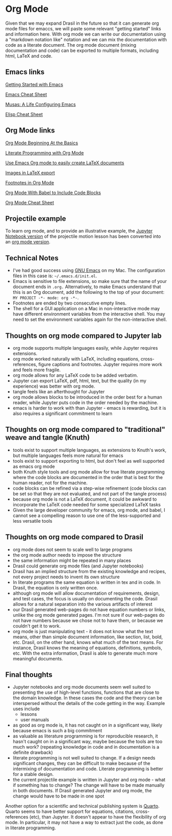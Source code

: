 # Org Mode

Given that we may expand Drasil in the future so that it can generate org mode files for emaccs, we will paste some relevant "getting started" links and information here.  With org mode we can write our documentation using a "markdown notation like" notation and we can mix the documentation with code as a literate document.  The org mode document (mixing documentation and code) can be exported to multiple formats, including html, LaTeX and code.

## Emacs links

[Getting Started with Emacs](https://lucidmanager.org/productivity/getting-started-with-emacs/)

[Emacs Cheat Sheet](https://www.gnu.org/software/emacs/refcards/pdf/refcard.pdf)

[Musas: A Life Configuring Emacs](https://alhassy.github.io/emacs.d/)

[Elisp Cheat Sheet](https://github.com/alhassy/ElispCheatSheet/blob/main/CheatSheet.pdf)


## Org Mode links

[Org Mode Beginning At the Basics](https://orgmode.org/worg/org-tutorials/org4beginners.html)

[Literate Programming with Org Mode](http://howardism.org/Technical/Emacs/literate-programming-tutorial.html)

[Use Emacs Org mode to easily create LaTeX documents](https://github.com/JacquesCarette/Drasil/wiki/Getting-Started-with-Org-Mode/_edit)

[Images in LaTeX export](https://orgmode.org/manual/Images-in-LaTeX-export.html)

[Footnotes in Org Mode](https://orgmode.org/manual/Creating-Footnotes.html)

[Org Mode With Babel to Include Code Blocks](https://orgmode.org/worg/org-contrib/babel/intro.html)

[Org Mode Cheat Sheet](https://devhints.io/org-mode)

## Projectile example

To learn org mode, and to provide an illustrative example, the [Jupyter Notebook version](https://github.com/smiths/caseStudies/blob/main/CaseStudies/projectile/projectileLesson/ProjectileLesson.ipynb) of the projectile motion lesson has been converted into an [org mode version](https://github.com/smiths/caseStudies/blob/main/CaseStudies/projectile/projectileLesson/orgModeVersion/projMotLesson.org).

## Technical Notes

- I've had good success using [GNU Emacs](https://www.gnu.org/software/emacs/) on my Mac.  The configuration files in this case is: `~/.emacs.d/init.el`.
- Emacs is sensitive to file extensions, so make sure that the name of your document ends in `.org.`  Alternatively, to make Emacs understand that this is an Org document, add the following to the top of your document: `MY PROJECT -*- mode: org -*-`.
- Footnotes are ended by two consecutive empty lines.
- The shell for a GUI application on a Mac in non-interactive mode may have different environment variables from the interactive shell.  You may need to set the environment variables again for the non-interactive shell.

## Thoughts on org mode compared to Jupyter lab
- org mode supports multiple languages easily, while Jupyter requires extensions.
- org mode worked naturally with LaTeX, including equations, cross-references, figure captions and footnotes.  Jupyter requires more work and feels more fragile.
- org mode allows for any LaTeX code to be added verbatim.
- Jupyter can export LaTeX, pdf, html, text, but the quality (in my experience) was better with org mode.
- tangle feels like an afterthought for Jupyter
- org mode allows blocks to be introduced in the order best for a human reader, while Jupyter puts code in the order needed by the machine.
- emacs is harder to work with than Jupyter - emacs is rewarding, but it is also requires a significant commitment to learn

## Thoughts on org mode compared to "traditional" weave and tangle (Knuth)
- tools exist to support multiple languages, as extensions to Knuth's work, but multiple languages feels more natural for emacs
- tools exist to support exporting to html, but don't feel as well supported as emacs org mode
- both Knuth style tools and org mode allow for true literate programming where the code blocks are documented in the order that is best for the human reader, not for the machine.
- code blocks can be refined via a step-wise refinement (code blocks can be set so that they are not evaluated, and not part of the tangle process)
- because org mode is not a LaTeX document, it could be awkward to incorporate the LaTeX code needed for some specialized LaTeX tasks
- Given the large developer community for emacs, org mode, and babel, I cannot see a compelling reason to use one of the less-supported and less versatile tools

## Thoughts on org mode compared to Drasil
- org mode does not seem to scale well to large programs
 - the org mode author needs to impose the structure
 - the same information might be repeated in many places
- Drasil could generate org mode files (and Jupyter notebooks)
- Drasil has an implied structure from the existing knowledge and recipes, not every project needs to invent its own structure
- In literate programs the same equation is written in tex and in code.  In Drasil, the equation is only written once.
- although org mode will allow documentation of requirements, design, and test cases, the focus is usually on documenting the code.  Drasil allows for a natural separation into the various artifacts of interest
- our Drasil generated web-pages do not have equation numbers or links, unlike the org mode generated pages.  I'm not sure if our web-pages do not have numbers because we chose not to have them, or because we couldn't get it to work.
- org mode is just manipulating text - it does not know what the text means, other than simple document information, like section, list, bold, etc.  Drasil, on the other hand, knows what much of the text means.  For instance, Drasil knows the meaning of equations, definitions, symbols, etc.  With the extra information, Drasil is able to generate much more meaningful documents.

## Final thoughts
- Jupyter notebooks and org mode documents seem well suited to presenting the use of high-level functions, functions that are close to the domain knowledge.  In these cases the code and the theory can be interspersed without the details of the code getting in the way.  Example uses include
  - lessons
  - user manuals
- as good as org mode is, it has not caught on in a significant way, likely because emacs is such a big commitment
- as valuable as literature programming is for reproducible research, it hasn't caught on in a significant way, maybe because the tools are too much work?  (repeating knowledge in code and in documentation is a definite drawback)
- literate programming is not well suited to change.  If a design needs significant changes, they can be difficult to make because of the intermixing of documentation and code.  Literate programming is better for a stable design.
- the current projectile example is written in Jupyter and org mode - what if something has to change?  The change will have to be made manually in both documents.  If Drasil generated Jupyter and org mode, the change would have to be made in one spot

Another option for a scientific and technical publishing system is [Quarto](https://quarto.org/).  Quarto seems to have better support for equations, citations, cross-references (etc), than Jupyter.  It doesn't appear to have the flexibility of org mode.  In particular, it may not have a way to extract just the code, as done in literate programming.